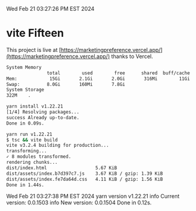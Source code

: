 Wed Feb 21 03:27:26 PM EST 2024

# vite Fifteen


This project is live at [https://marketingpreference.vercel.app/](https://marketingpreference.vercel.app/) thanks to Vercel.

```bash
System Memory
               total        used        free      shared  buff/cache   available
Mem:            15Gi       2.1Gi       2.0Gi       316Mi        11Gi        13Gi
Swap:          8.0Gi       160Mi       7.8Gi
System Storage
322M	.
```
```bash
yarn install v1.22.21
[1/4] Resolving packages...
success Already up-to-date.
Done in 0.09s.
```
```bash
yarn run v1.22.21
$ tsc && vite build
vite v3.2.4 building for production...
transforming...
✓ 8 modules transformed.
rendering chunks...
dist/index.html                  5.67 KiB
dist/assets/index.b7d397c7.js    3.67 KiB / gzip: 1.39 KiB
dist/assets/index.fe7da64d.css   4.11 KiB / gzip: 1.56 KiB
Done in 1.44s.
```
Wed Feb 21 03:27:38 PM EST 2024
yarn version v1.22.21
info Current version: 0.0.1503
info New version: 0.0.1504
Done in 0.12s.
